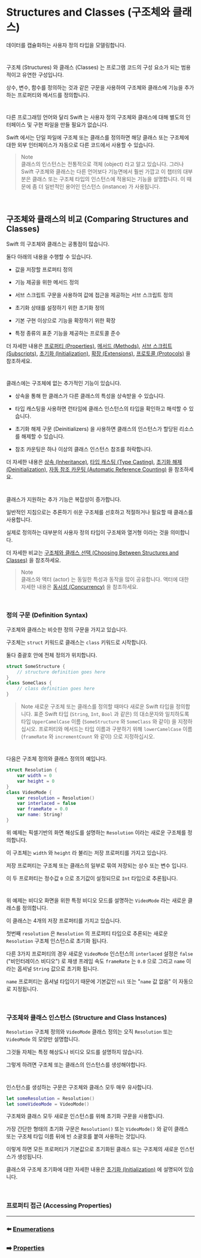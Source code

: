 # Structures and Classes (구조체와 클래스)

데이터를 캡슐화하는 사용자 정의 타입을 모델링합니다.

#

구조체 (Structures) 와 클래스 (Classes) 는 프로그램 코드의 구성 요소가 되는 범용적이고 유연한 구성입니다.

상수, 변수, 함수를 정의하는 것과 같은 구문을 사용하여 구조체와 클래스에 기능을 추가하는 프로퍼티와 메서드를 정의합니다.

#

다른 프로그래밍 언어와 달리 Swift 는 사용자 정의 구조체와 클래스에 대해 별도의 인터페이스 및 구현 파일을 만들 필요가 없습니다.

Swift 에서는 단일 파일에 구조체 또는 클래스를 정의하면 해당 클래스 또는 구조체에 대한 외부 인터페이스가 자동으로 다른 코드에서 사용할 수 있습니다.

> Note    
> 클래스의 인스턴스는 전통적으로 객체 (object) 라고 알고 있습니다.
> 그러나 Swift 구조체와 클래스는 다른 언어보다 기능면에서 훨씬 가깝고 이 챕터의 대부분은 클래스 또는 구조체 타입의 인스턴스에 적용되는 기능을 설명합니다.
> 이 때문에 좀 더 일반적인 용어인 인스턴스 (instance) 가 사용됩니다.

<br>

## 구조체와 클래스의 비교 (Comparing Structures and Classes)

Swift 의 구조체와 클래스는 공통점이 많습니다.

둘다 아래의 내용을 수행할 수 있습니다.

- 값을 저장할 프로퍼티 정의

- 기능 제공을 위한 메서드 정의

- 서브 스크립트 구문을 사용하여 값에 접근을 제공하는 서브 스크립트 정의

- 초기화 상태를 설정하기 위한 초기화 정의

- 기본 구현 이상으로 기능을 확장하기 위한 확장

- 특정 종류의 표준 기능을 제공하는 프로토콜 준수

더 자세한 내용은 [프로퍼티 (Properties)](), [메서드 (Methods)](), [서브 스크립트 (Subscripts)](), [초기화 (Initialization)](), [확장 (Extensions)](), [프로토콜 (Protocols)]() 을 참조하세요.

#

클래스에는 구조체에 없는 추가적인 기능이 있습니다.

- 상속을 통해 한 클래스가 다른 클래스의 특성을 상속받을 수 있습니다.

- 타입 캐스팅을 사용하면 런타임에 클래스 인스턴스의 타입을 확인하고 해석할 수 있습니다.

- 초기화 해제 구문 (Deinitializers) 을 사용하면 클래스의 인스턴스가 할당된 리소스를 해제할 수 있습니다.

- 참조 카운팅은 하나 이상의 클래스 인스턴스 참조를 허락합니다.

더 자세한 내용은 [상속 (Inheritance)](), [타입 캐스팅 (Type Casting)](), [초기화 해제 (Deinitialization)](), [자동 참조 카운팅 (Automatic Reference Counting)]() 을 참조하세요.

#

클래스가 지원하는 추가 기능은 복잡성이 증가합니다.

일반적인 지침으로는 추론하기 쉬운 구조체를 선호하고 적절하거나 필요할 때 클래스를 사용합니다.

실제로 정의하는 대부분의 사용자 정의 타입이 구조체와 열거형 이라는 것을 의미합니다.

더 자세한 비교는 [구조체와 클래스 선택 (Choosing Between Structures and Classes)]() 을 참조하세요.

> Note    
> 클래스와 액터 (actor) 는 동일한 특성과 동작을 많이 공유합니다.
> 액터에 대한 자세한 내용은 [동시성 (Concurrency)]() 을 참조하세요.

<br>

### 정의 구문 (Definition Syntax)

구조체와 클래스는 비슷한 정의 구문을 가지고 있습니다.

구조체는 `struct` 키워드로 클래스는 `class` 키워드로 시작합니다.

둘다 중괄호 안에 전체 정의가 위치합니다.

~~~ swift
struct SomeStructure {
    // structure definition goes here
}
class SomeClass {
    // class definition goes here
}
~~~

> Note
> 새로운 구조체 또는 클래스를 정의할 때마다 새로운 Swift 타입을 정의합니다.
> 표준 Swift 타입 (`String`, `Int`, `Bool` 과 같은) 의 대소문자와 일치하도록 타입 `UpperCamelCase` 이름 (`SomeStructure` 와 `SomeClass` 와 같이) 을 지정하십시오.
> 프로퍼티와 메서드는 타입 이름과 구분하기 위해 `lowerCamelCase` 이름 (`frameRate` 와 `incrementCount` 와 같이) 으로 지정하십시오.

#

다음은 구조체 정의와 클래스 정의의 예입니다.

~~~ swift
struct Resolution {
    var width = 0
    var height = 0
}
class VideoMode {
    var resolution = Resolution()
    var interlaced = false
    var frameRate = 0.0
    var name: String?
}
~~~

위 예제는 픽셀기반의 화면 해상도를 설명하는 `Resolution` 이라는 새로운 구조체를 정의합니다.

이 구조체는 `width` 와 `height` 라 불리는 저장 프로퍼티를 가지고 있습니다.

저장 프로퍼티는 구조체 또는 클래스의 일부로 묶여 저장되는 상수 또는 변수 입니다.

이 두 프로퍼티는 정수값 `0` 으로 초기값이 설정되므로 `Int` 타입으로 추론됩니다.

#

위 예제는 비디오 화면을 위한 특정 비디오 모드를 설명하는 `VideoMode` 라는 새로운 클래스를 정의합니다.

이 클래스는 4개의 저장 프로퍼티를 가지고 있습니다.

첫번째 `resolution` 은 `Resolution` 의 프로퍼티 타입으로 추론되는 새로운 `Resolution` 구조체 인스턴스로 초기화 됩니다.

다른 3가지 프로퍼티의 경우 새로운 `VideoMode` 인스턴스의 `interlaced` 설정은 `false` ("비인터레이스 비디오") 로 재생 프레임 속도 `frameRate` 는 `0.0` 으로 그리고 `name` 이라는 옵셔널 `String` 값으로 초기화 됩니다.

`name` 프로퍼티는 옵셔널 타입이기 때문에 기본값인 `nil` 또는 "`name` 값 없음" 이 자동으로 지정됩니다.

<br>

### 구조체와 클래스 인스턴스 (Structure and Class Instances)

`Resolution` 구조체 정의와 `VideoMode` 클래스 정의는 오직 `Resolution` 또는 `VideoMode` 의 모양만 설명합니다.

그것들 자체는 특정 해상도나 비디오 모드를 설명하지 않습니다.

그렇게 하려면 구조체 또는 클래스의 인스턴스를 생성해야합니다.

#

인스턴스를 생성하는 구문은 구조체와 클래스 모두 매우 유사합니다.

~~~ swift
let someResolution = Resolution()
let someVideoMode = VideoMode()
~~~

구조체와 클래스 모두 새로운 인스턴스를 위해 초기화 구문을 사용합니다.

가장 간단한 형태의 초기화 구문은 `Resolution()` 또는 `VideoMode()` 와 같이 클래스 또는 구조체 타입 이름 뒤에 빈 소괄호를 붙여 사용하는 것입니다.

이렇게 하면 모든 프로퍼티가 기본값으로 초기화된 클래스 또는 구조체의 새로운 인스턴스가 생성됩니다.

클래스와 구조체 초기화에 대한 자세한 내용은 [초기화 (Initialization)]() 에 설명되어 있습니다.

<br>

### 프로퍼티 접근 (Accessing Properties)










































***

### ⬅️ [Enumerations](https://github.com/Developer-Nova/Swift-Documentation/blob/main/Swift%20Documentation/2.Language%20Guide/8.Enumerations.md)

### ➡️ [Properties](https://github.com/Developer-Nova/Swift-Documentation/blob/main/Swift%20Documentation/2.Language%20Guide/10.Properties.md)
